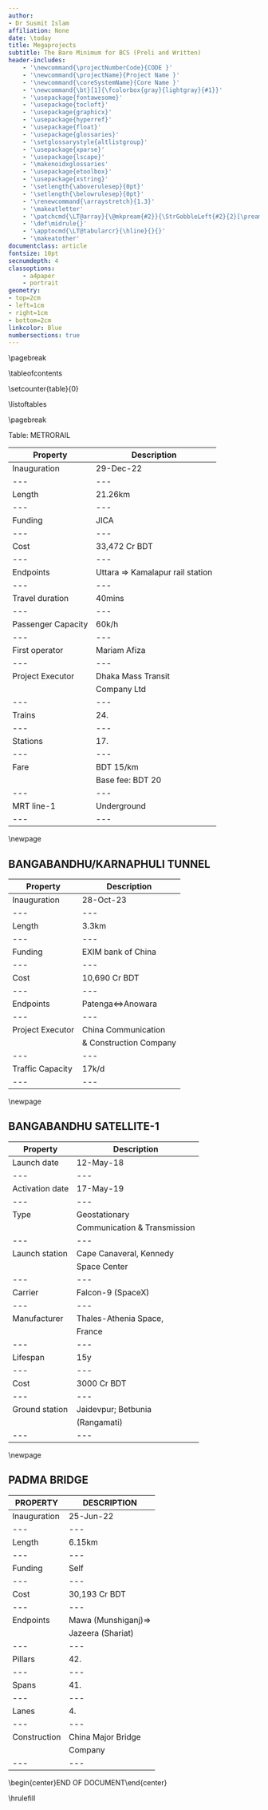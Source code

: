 ```yaml
---
author:
- Dr Susmit Islam
affiliation: None
date: \today
title: Megaprojects
subtitle: The Bare Minimum for BCS (Preli and Written)
header-includes:
    - '\newcommand{\projectNumberCode}{CODE }'
    - '\newcommand{\projectName}{Project Name }'
    - '\newcommand{\coreSystemName}{Core Name }'
    - '\newcommand{\bt}[1]{\fcolorbox{gray}{lightgray}{#1}}'
    - '\usepackage{fontawesome}'
    - '\usepackage{tocloft}'
    - '\usepackage{graphicx}'
    - '\usepackage{hyperref}'
    - '\usepackage{float}'
    - '\usepackage{glossaries}'
    - '\setglossarystyle{altlistgroup}'
    - '\usepackage{xparse}'
    - '\usepackage{lscape}'
    - '\makenoidxglossaries'
    - '\usepackage{etoolbox}'
    - '\usepackage{xstring}'
    - '\setlength{\aboverulesep}{0pt}'
    - '\setlength{\belowrulesep}{0pt}'
    - '\renewcommand{\arraystretch}{1.3}'
    - '\makeatletter'
    - '\patchcmd{\LT@array}{\@mkpream{#2}}{\StrGobbleLeft{#2}{2}[\pream]\StrGobbleRight{\pream}{2}[\pream]\StrSubstitute{\pream}{l}{|l}[\pream]\@mkpream{@{}\pream|@{}}}{}{}'
    - '\def\midrule{}'
    - '\apptocmd{\LT@tabularcr}{\hline}{}{}'
    - '\makeatother'
documentclass: article
fontsize: 10pt
secnumdepth: 4
classoptions:
    - a4paper
    - portrait
geometry:
- top=2cm
- left=1cm
- right=1cm
- bottom=2cm
linkcolor: Blue
numbersections: true
---
```


\pagebreak

\tableofcontents

\setcounter{table}{0}

\listoftables

\pagebreak


Table: METRORAIL

|Property |Description |
|------------|------------|
|Inauguration | 29-Dec-22 |
|---|---|
|Length | 21.26km|
|---|---|
|Funding | JICA |
|---|---|
|Cost |33,472 Cr BDT |
|---|---|
|Endpoints | Uttara => Kamalapur rail station|
|---|---|
|Travel duration | 40mins |
|---|---|
|Passenger Capacity | 60k/h |
|---|---|
|First operator | Mariam Afiza|
|---|---|
|Project Executor | Dhaka Mass Transit
|| Company Ltd|
|---|---|
|Trains |24.|
|---|---|
|Stations |17.|
|---|---|
|Fare | BDT 15/km|
||Base fee: BDT 20|
|---|---|
|MRT line-1|Underground|
|---|---|

\newpage



 
 
## BANGABANDHU/KARNAPHULI TUNNEL
|Property|Description|
|---|---|
|Inauguration|28-Oct-23|
|---|---|
|Length|3.3km|
|---|---|
|Funding|EXIM bank of China|
|---|---|
|Cost|10,690 Cr BDT|
|---|---|
|Endpoints|Patenga<=>Anowara|
|---|---|
|Project Executor|China Communication
||& Construction Company|
|---|---|
|Traffic Capacity|17k/d|
|---|---|

\newpage



## BANGABANDHU SATELLITE-1
|Property|Description|
|---|---|
|Launch date|12-May-18|
|---|---|
|Activation date|17-May-19|
|---|---|
|Type|Geostationary|
||Communication & Transmission|
|---|---|
|Launch station|Cape Canaveral, Kennedy
||Space Center|
|---|---|
|Carrier|Falcon-9 (SpaceX)|
|---|---|
|Manufacturer|Thales-Athenia Space,|
||France|
|---|---|
|Lifespan|15y|
|---|---|
|Cost|3000 Cr BDT|
|---|---|
|Ground station|Jaidevpur; Betbunia|
|| (Rangamati)|
|---|---|

\newpage


## PADMA BRIDGE
|PROPERTY|DESCRIPTION|
|---|---|
|Inauguration|25-Jun-22|
|---|---|
|Length|6.15km|
|---|---|
|Funding|Self|
|---|---|
|Cost|30,193 Cr BDT|
|---|---|
|Endpoints| Mawa (Munshiganj)=>|
||Jazeera (Shariat)|
|---|---|
|Pillars|42.|
|---|---|
|Spans|41.|
|---|---|
|Lanes|4.|
|---|---|
|Construction|China Major Bridge|
||Company|
|---|---|

\begin{center}END OF DOCUMENT\end{center}

\hrulefill
